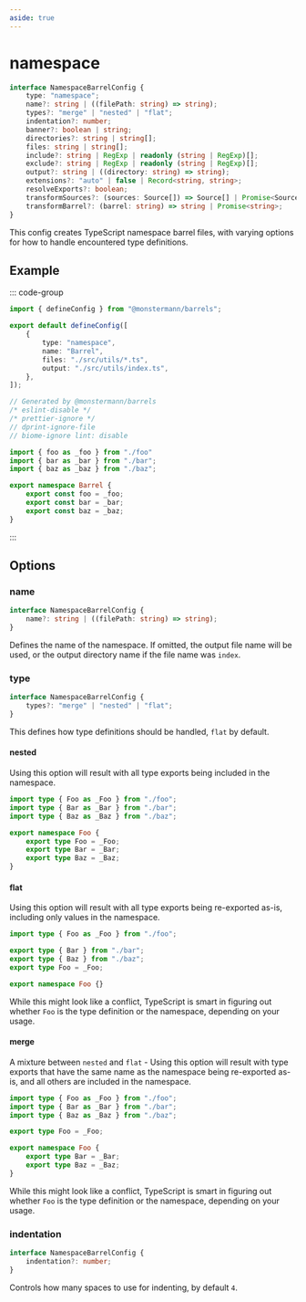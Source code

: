 ```yaml
---
aside: true
---
```


# namespace

```ts
interface NamespaceBarrelConfig {
    type: "namespace";
    name?: string | ((filePath: string) => string);
    types?: "merge" | "nested" | "flat";
    indentation?: number;
    banner?: boolean | string;
    directories?: string | string[];
    files: string | string[];
    include?: string | RegExp | readonly (string | RegExp)[];
    exclude?: string | RegExp | readonly (string | RegExp)[];
    output?: string | ((directory: string) => string);
    extensions?: "auto" | false | Record<string, string>;
    resolveExports?: boolean;
    transformSources?: (sources: Source[]) => Source[] | Promise<Source[]>;
    transformBarrel?: (barrel: string) => string | Promise<string>;
}
```

This config creates TypeScript namespace barrel files, with varying options for how to handle encountered type definitions.

## Example

::: code-group

```ts [barrels.config.ts]
import { defineConfig } from "@monstermann/barrels";

export default defineConfig([
    {
        type: "namespace",
        name: "Barrel",
        files: "./src/utils/*.ts",
        output: "./src/utils/index.ts",
    },
]);
```

```ts [src/utils/index.ts]
// Generated by @monstermann/barrels
/* eslint-disable */
/* prettier-ignore */
// dprint-ignore-file
// biome-ignore lint: disable

import { foo as _foo } from "./foo"
import { bar as _bar } from "./bar";
import { baz as _baz } from "./baz";

export namespace Barrel {
    export const foo = _foo;
    export const bar = _bar;
    export const baz = _baz;
}
```

:::

## Options

### name

```ts
interface NamespaceBarrelConfig {
    name?: string | ((filePath: string) => string);
}
```

Defines the name of the namespace. If omitted, the output file name will be used, or the output directory name if the file name was `index`.

### type

```ts
interface NamespaceBarrelConfig {
    types?: "merge" | "nested" | "flat";
}
```

This defines how type definitions should be handled, `flat` by default.

#### nested

Using this option will result with all type exports being included in the namespace.

```ts
import type { Foo as _Foo } from "./foo";
import type { Bar as _Bar } from "./bar";
import type { Baz as _Baz } from "./baz";

export namespace Foo {
    export type Foo = _Foo;
    export type Bar = _Bar;
    export type Baz = _Baz;
}
```

#### flat

Using this option will result with all type exports being re-exported as-is, including only values in the namespace.

```ts
import type { Foo as _Foo } from "./foo";

export type { Bar } from "./bar";
export type { Baz } from "./baz";
export type Foo = _Foo;

export namespace Foo {}
```

While this might look like a conflict, TypeScript is smart in figuring out whether `Foo` is the type definition or the namespace, depending on your usage.

#### merge

A mixture between `nested` and `flat` - Using this option will result with type exports that have the same name as the namespace being re-exported as-is, and all others are included in the namespace.

```ts
import type { Foo as _Foo } from "./foo";
import type { Bar as _Bar } from "./bar";
import type { Baz as _Baz } from "./baz";

export type Foo = _Foo;

export namespace Foo {
    export type Bar = _Bar;
    export type Baz = _Baz;
}
```

While this might look like a conflict, TypeScript is smart in figuring out whether `Foo` is the type definition or the namespace, depending on your usage.

### indentation

```ts
interface NamespaceBarrelConfig {
    indentation?: number;
}
```

Controls how many spaces to use for indenting, by default `4`.

<!--@include: ./options.md-->

